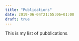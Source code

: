 ```yaml
---
title: "Publications"
date: 2019-06-04T21:55:06+01:00
draft: true
---
```


This is my list of pubblications.